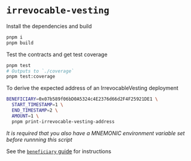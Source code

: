 # `irrevocable-vesting`

Install the dependencies and build

```sh
pnpm i
pnpm build
```

Test the contracts and get test coverage

```sh
pnpm test
# Outputs to `./coverage`
pnpm test:coverage
```

To derive the expected address of an IrrevocableVesting deployment

```sh
BENEFICIARY=0x07b589f06bD0A5324c4E2376d66d2F4F25921DE1 \
  START_TIMESTAMP=1 \
  END_TIMESTAMP=2 \
  AMOUNT=1 \
  pnpm print-irrevocable-vesting-address
```

_It is required that you also have a MNEMONIC environment variable set before runnning this script_

See the [`beneficiary` guide](./beneficiary-guide.md) for instructions
